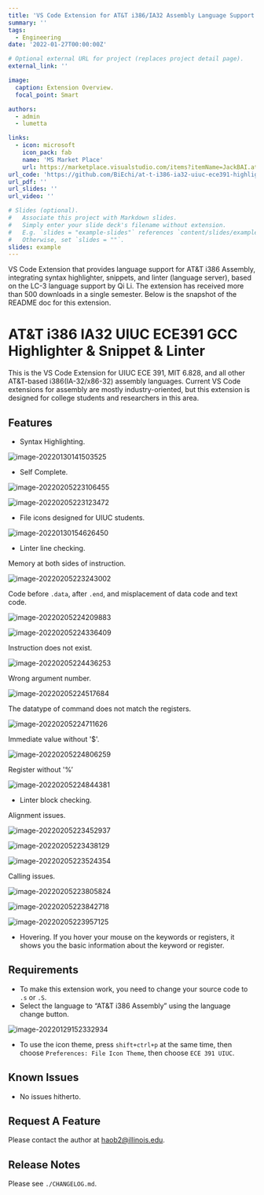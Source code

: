 ```yaml
---
title: 'VS Code Extension for AT&T i386/IA32 Assembly Language Support'
summary: ''
tags:
  - Engineering
date: '2022-01-27T00:00:00Z'

# Optional external URL for project (replaces project detail page).
external_link: ''

image:
  caption: Extension Overview.
  focal_point: Smart

authors:
  - admin
  - lumetta

links:
  - icon: microsoft
    icon_pack: fab
    name: 'MS Market Place'
    url: https://marketplace.visualstudio.com/items?itemName=JackBAI.at-t-i386-ia32-uiuc-ece391-highlighting
url_code: 'https://github.com/BiEchi/at-t-i386-ia32-uiuc-ece391-highlighting'
url_pdf: ''
url_slides: ''
url_video: ''

# Slides (optional).
#   Associate this project with Markdown slides.
#   Simply enter your slide deck's filename without extension.
#   E.g. `slides = "example-slides"` references `content/slides/example-slides.md`.
#   Otherwise, set `slides = ""`.
slides: example
---
```


VS Code Extension that provides language support for AT&T i386 Assembly, integrating syntax highlighter, snippets, and linter (language server), based on the LC-3 language support by Qi Li. The extension has received more than 500 downloads in a single semester. Below is the snapshot of the README doc for this extension.

# AT&T i386 IA32 UIUC ECE391 GCC Highlighter & Snippet & Linter

This is the VS Code Extension for UIUC ECE 391, MIT 6.828, and all other AT&T-based i386(IA-32/x86-32) assembly languages. Current VS Code extensions for assembly are mostly industry-oriented, but this extension is designed for college students and researchers in this area.

## Features

-   Syntax Highlighting.

![image-20220130141503525](https://jacklovespictures.oss-cn-beijing.aliyuncs.com/2022-01-30-201504.png)

-   Self Complete.

![image-20220205223106455](https://jacklovespictures.oss-cn-beijing.aliyuncs.com/2022-02-06-043106.png)

![image-20220205223123472](https://jacklovespictures.oss-cn-beijing.aliyuncs.com/2022-02-06-043123.png)

-   File icons designed for UIUC students.

![image-20220130154626450](https://jacklovespictures.oss-cn-beijing.aliyuncs.com/2022-01-30-214627.png)

-   Linter line checking.

Memory at both sides of instruction.

![image-20220205223243002](https://jacklovespictures.oss-cn-beijing.aliyuncs.com/2022-02-06-043243.png)

Code before `.data`, after `.end`, and misplacement of data code and text code.

![image-20220205224209883](https://jacklovespictures.oss-cn-beijing.aliyuncs.com/2022-02-06-044210.png)

![image-20220205224336409](https://jacklovespictures.oss-cn-beijing.aliyuncs.com/2022-02-06-044336.png)

Instruction does not exist.

![image-20220205224436253](https://jacklovespictures.oss-cn-beijing.aliyuncs.com/2022-02-06-044437.png)

Wrong argument number.

![image-20220205224517684](https://jacklovespictures.oss-cn-beijing.aliyuncs.com/2022-02-06-044518.png)

The datatype of command does not match the registers.

![image-20220205224711626](https://jacklovespictures.oss-cn-beijing.aliyuncs.com/2022-02-06-044712.png)

Immediate value without '$'.

![image-20220205224806259](https://jacklovespictures.oss-cn-beijing.aliyuncs.com/2022-02-06-044806.png)

Register without '%’

![image-20220205224844381](https://jacklovespictures.oss-cn-beijing.aliyuncs.com/2022-02-06-044844.png)

-   Linter block checking.

Alignment issues.

![image-20220205223452937](https://jacklovespictures.oss-cn-beijing.aliyuncs.com/2022-02-06-043453.png)

![image-20220205223438129](https://jacklovespictures.oss-cn-beijing.aliyuncs.com/2022-02-06-043438.png)

![image-20220205223524354](https://jacklovespictures.oss-cn-beijing.aliyuncs.com/2022-02-06-043525.png)

Calling issues.

![image-20220205223805824](https://jacklovespictures.oss-cn-beijing.aliyuncs.com/2022-02-06-043806.png)

![image-20220205223842718](https://jacklovespictures.oss-cn-beijing.aliyuncs.com/2022-02-06-043843.png)

![image-20220205223957125](https://jacklovespictures.oss-cn-beijing.aliyuncs.com/2022-02-06-043957.png)

-   Hovering. If you hover your mouse on the keywords or registers, it shows you the basic information about the keyword or register.

## Requirements

-   To make this extension work, you need to change your source code to `.s` or `.S`.
-   Select the language to “AT&T i386 Assembly” using the language change button.

![image-20220129152332934](https://jacklovespictures.oss-cn-beijing.aliyuncs.com/2022-01-29-212333.png)

-   To use the icon theme, press `shift+ctrl+p` at the same time, then choose `Preferences: File Icon Theme`, then choose `ECE 391 UIUC`.



## Known Issues

-   No issues hitherto.

## Request A Feature

Please contact the author at [haob2@illinois.edu](mailto:haob2@illinois.edu).

## Release Notes

Please see `./CHANGELOG.md`.
